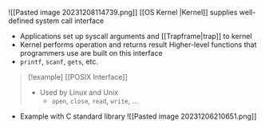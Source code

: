 ![[Pasted image 20231208114739.png]]
[[OS Kernel |Kernel]] supplies well-defined system call interface
* Applications set up syscall arguments and [[Trapframe|trap]] to kernel
* Kernel performs operation and returns result
Higher-level functions that programmers use are built on this interface
* `printf`, `scanf`, `gets`, etc.

> [!example] 
> [[POSIX Interface]]
> * Used by Linux and Unix
> 	* `open`, `close`, `read`, `write`, …

* Example with C standard library
![[Pasted image 20231206210651.png]]